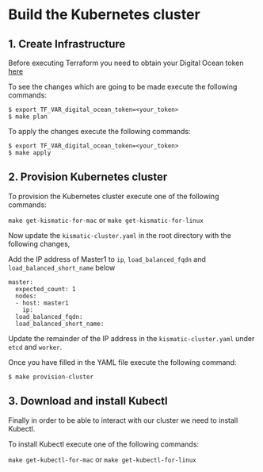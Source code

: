 # Build the Kubernetes cluster

## 1. Create Infrastructure

Before executing Terraform you need to obtain your Digital Ocean token [here](https://cloud.digitalocean.com/settings/api/tokens)

To see the changes which are going to be made execute the following commands:

```
$ export TF_VAR_digital_ocean_token=<your_token>
$ make plan
```

To apply the changes execute the following commands:

```
$ export TF_VAR_digital_ocean_token=<your_token>
$ make apply
```

## 2. Provision Kubernetes cluster

To provision the Kubernetes cluster execute one of the following commands:

`make get-kismatic-for-mac` or `make get-kismatic-for-linux`

Now update the `kismatic-cluster.yaml` in the root directory with the following changes,

Add the IP address of Master1 to `ip`, `load_balanced_fqdn` and `load_balanced_short_name` below

```
master:
  expected_count: 1
  nodes:
  - host: master1
    ip:
  load_balanced_fqdn:
  load_balanced_short_name:
```

Update the remainder of the IP address in the `kismatic-cluster.yaml` under `etcd` and `worker`.

Once you have filled in the YAML file execute the following command:

```
$ make provision-cluster
```

## 3. Download and install Kubectl

Finally in order to be able to interact with our cluster we need to install Kubectl.

To install Kubectl execute one of the following commands:

`make get-kubectl-for-mac` or `make get-kubectl-for-linux`